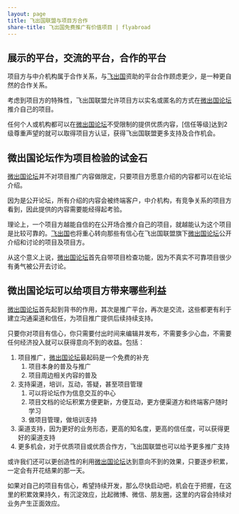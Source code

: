 ```yaml
---
layout: page
title: 飞出国联盟与项目方合作
share-title: 飞出国免费推广有价值项目 | flyabroad
---
```


## 展示的平台，交流的平台，合作的平台

项目方与中介机构属于合作关系，与[飞出国]资助的平台合作顾虑更少，是一种更自然的合作关系。

考虑到项目方的特殊性，飞出国联盟允许项目方以实名或匿名的方式在[微出国论坛]推介自己的项目。

任何个人或机构都可以在[微出国论坛]不受限制的提供优质内容，[信任等级]达到2级尊重声望的就可以取得项目方认证，获得飞出国联盟更多支持及合作机会。

## 微出国论坛作为项目检验的试金石

[微出国论坛]并不对项目推广内容做限定，只要项目方愿意介绍的内容都可以在论坛介绍。

因为是公开论坛，所有介绍的内容会被终端客户，中介机构，有竞争关系的项目方看到，因此提供的内容需要能经得起考验。

理论上，一个项目方越能自信的在公开场合推介自己的项目，就越能认为这个项目是比较可靠的。[飞出国]也将重心转向那些有信心在飞出国联盟旗下[微出国论坛]公开介绍和讨论的项目及项目方。

从这个意义上说，[微出国论坛]首先自带项目检查功能，因为不真实不可靠项目很少有勇气被公开去讨论。

## 微出国论坛可以给项目方带来哪些利益

[微出国论坛]首先起到背书的作用，其次是推广平台，再次是交流，这些都更有利于建立沟通渠道和信任，为项目推广提供后续持续支持。

只要你对项目有信心，你只需要付出时间来编辑并发布，不需要多少心血，不需要任何经济投入就可以获得意向不到的收益。包括：

1. 项目推广，[微出国论坛]最起码是一个免费的补充
   1. 项目本身的普及与推广
   2. 项目周边相关内容的普及
2. 支持渠道，培训，互动，答疑，甚至项目管理
   1. 可以将论坛作为信息交互的中心
   2. 项目文档的论坛积累方便更新，方便互动，更方便渠道方和终端客户随时学习
   3. 做项目管理，做培训支持
3. 渠道支持，因为更好的业务形态，更高的知名度，更高的信任度，可以获得更好的渠道支持
4. 更多机会，对于优质项目或优质合作方，飞出国联盟也可以给予更多推广支持

或许我们还可以更创造性的利用[微出国论坛]达到意向不到的效果，只要逐步积累，一定会有开花结果的那一天。

如果对自己的项目有信心，希望持续开发，那么尽快启动吧，机会在于把握，在这里的积累效果持久，有沉淀效应，比起微博、微信、朋友圈，这里的内容会持续对业务产生正面效应。


[微出国论坛]: https://bbs.veryvisa.com/signup
[飞出国论坛]: https://bbs.fcgvisa.com/signup
[飞出国]: https://www.flyabroadvisa.com/
[飞出国（flyabroad）]: https://www.flyabroadvisa.com/
[信用等级]: https://bbs.veryvisa.com/t/regular-trust-level-3/8
[声望]: https://bbs.veryvisa.com/t/regular-trust-level-3/8
